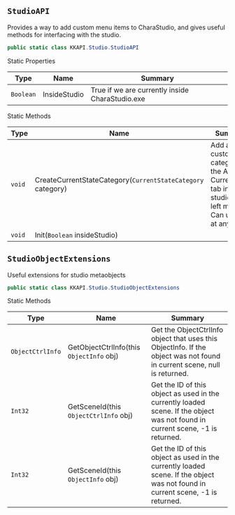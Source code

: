 ## `StudioAPI`

Provides a way to add custom menu items to CharaStudio, and gives useful methods for interfacing with the studio.
```csharp
public static class KKAPI.Studio.StudioAPI

```

Static Properties

| Type | Name | Summary | 
| --- | --- | --- | 
| `Boolean` | InsideStudio | True if we are currently inside CharaStudio.exe | 


Static Methods

| Type | Name | Summary | 
| --- | --- | --- | 
| `void` | CreateCurrentStateCategory(`CurrentStateCategory` category) | Add a new custom category to the Anim &gt; CurrentState tab in the studio top-left menu.  Can use this at any point. | 
| `void` | Init(`Boolean` insideStudio) |  | 


## `StudioObjectExtensions`

Useful extensions for studio metaobjects
```csharp
public static class KKAPI.Studio.StudioObjectExtensions

```

Static Methods

| Type | Name | Summary | 
| --- | --- | --- | 
| `ObjectCtrlInfo` | GetObjectCtrlInfo(this `ObjectInfo` obj) | Get the ObjectCtrlInfo object that uses this ObjectInfo.  If the object was not found in current scene, null is returned. | 
| `Int32` | GetSceneId(this `ObjectCtrlInfo` obj) | Get the ID of this object as used in the currently loaded scene.  If the object was not found in current scene, -1 is returned. | 
| `Int32` | GetSceneId(this `ObjectInfo` obj) | Get the ID of this object as used in the currently loaded scene.  If the object was not found in current scene, -1 is returned. | 


